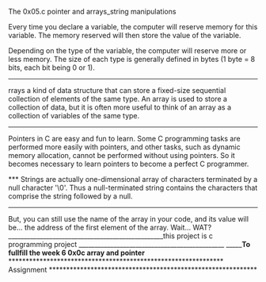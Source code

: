 The 0x05.c pointer and arrays_string manipulations

Every time you declare a variable, the computer will reserve memory for this variable. The memory reserved will then store the value of the variable.

Depending on the type of the variable, the computer will reserve more or less memory. The size of each type is generally defined in bytes (1 byte = 8 bits, each bit being 0 or 1).

***************************************************************************************************************************************
rrays a kind of data structure that can store a fixed-size sequential collection of elements of the same type. An array is used to store a collection of data, but it is often more useful to think of an array as a collection of variables of the same type.
***************************************************************************************************************************************

Pointers in C are easy and fun to learn. Some C programming tasks are performed more easily with pointers, and other tasks, such as dynamic memory allocation, cannot be performed without using pointers. So it becomes necessary to learn pointers to become a perfect C programmer.

*** Strings are actually one-dimensional array of characters terminated by a null character '\0'. Thus a null-terminated string contains the characters that comprise the string followed by a null.
______________________________________________________________________________________________________________________________________

But, you can still use the name of the array in your code, and its value will be… the address of the first element of the array. Wait… WAT?
_________________________________________________this project is c programming project ______________________________________________
_______________________________________________To fullfill the week 6 0x0c array and pointer__________________________________________
************************************************************** Assignment ************************************************************
